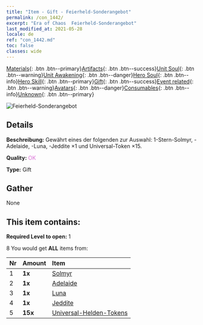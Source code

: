 ```yaml
---
title: "Item - Gift - Feierheld-Sonderangebot"
permalink: /con_1442/
excerpt: "Era of Chaos  Feierheld-Sonderangebot"
last_modified_at: 2021-05-28
locale: de
ref: "con_1442.md"
toc: false
classes: wide
---
```

 [Materials](/ItemsDE/){: .btn .btn--primary}[Artifacts](/ItemsDE/Artifacts/){: .btn .btn--success}[Unit Soul](/ItemsDE/UnitSoul/){: .btn .btn--warning}[Unit Awakening](/ItemsDE/UnitAwakening/){: .btn .btn--danger}[Hero Soul](/ItemsDE/HeroSoul/){: .btn .btn--info}[Hero Skill](/ItemsDE/HeroSkill/){: .btn .btn--primary}[Gift](/ItemsDE/Gift/){: .btn .btn--success}[Event related](/ItemsDE/Events/){: .btn .btn--warning}[Avatars](/ItemsDE/Avatars/){: .btn .btn--danger}[Consumables](/ItemsDE/Consumables/){: .btn .btn--info}[Unknown](/ItemsDE/Unknown/){: .btn .btn--primary}

 ![Feierheld-Sonderangebot](/images/t/i_907056.png)

## Details
 **Beschreibung:** Gewährt eines der folgenden zur Auswahl: 1-Stern-Solmyr, -Adelaide, -Luna, -Jeddite ×1 und Universal-Token ×15.

 **Quality:** <span style="color: #DA70D6">OK</span>

 **Type:** Gift

## Gather

  None

## This item contains:

 **Required Level to open:** 1

 8 You would get **ALL** items  from:

  | Nr | Amount |     Item    |
  |:---|:-------|:------------|
  | 1 |  **1x** | [Solmyr](/heroes/Solmyr/) |  | 
  | 2 |  **1x** | [Adelaide](/heroes/Adelaide/) |  | 
  | 3 |  **1x** | [Luna](/heroes/Luna/) |  | 
  | 4 |  **1x** | [Jeddite](/heroes/Jeddite/) |  | 
  | 5 |  **15x** | [Universal-Helden-Tokens](/ItemsDE/her_358/) |  | 
